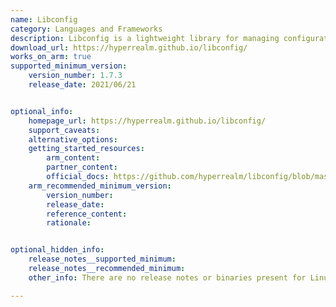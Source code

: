 ```yaml
---
name: Libconfig
category: Languages and Frameworks
description: Libconfig is a lightweight library for managing configuration files, particularly designed for applications requiring flexible and efficient configuration data handling.
download_url: https://hyperrealm.github.io/libconfig/
works_on_arm: true
supported_minimum_version: 
    version_number: 1.7.3
    release_date: 2021/06/21


optional_info:
    homepage_url: https://hyperrealm.github.io/libconfig/
    support_caveats:
    alternative_options: 
    getting_started_resources:
        arm_content: 
        partner_content: 
        official_docs: https://github.com/hyperrealm/libconfig/blob/master/INSTALL
    arm_recommended_minimum_version:
        version_number:
        release_date:
        reference_content:
        rationale:


optional_hidden_info:
    release_notes__supported_minimum: 
    release_notes__recommended_minimum: 
    other_info: There are no release notes or binaries present for Linux/ARM64. Libconfig version 1.7.3 is installed and tested on the Neoverse N1, using steps mentioned [here](https://github.com/hyperrealm/libconfig/blob/master/INSTALL).

---
```

